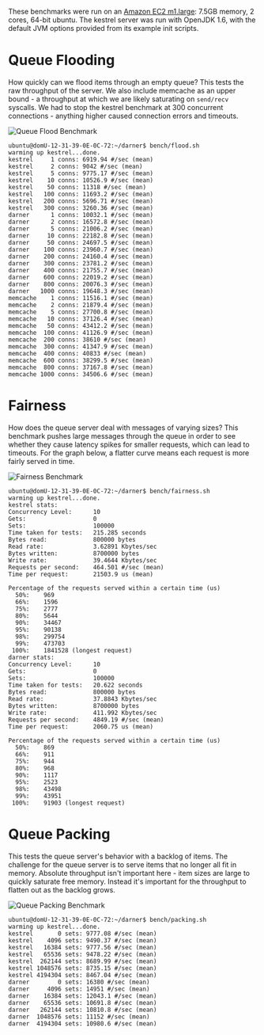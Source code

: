 These benchmarks were run on an [Amazon EC2 m1.large](http://aws.amazon.com/ec2/instance-types/): 7.5GB memory, 2 cores,
64-bit ubuntu. The kestrel server was run with OpenJDK 1.6, with the default JVM options provided from its example init
scripts.

# Queue Flooding

How quickly can we flood items through an empty queue?  This tests the raw throughput of the server.  We also include
memcache as an upper bound - a throughput at which we are likely saturating on `send/recv` syscalls.  We had to stop the
kestrel benchmark at 300 concurrent connections - anything higher caused connection errors and timeouts.

![Queue Flood Benchmark](/wavii/darner/raw/master/docs/images/bench_queue_flood.png)

```
ubuntu@domU-12-31-39-0E-0C-72:~/darner$ bench/flood.sh 
warming up kestrel...done.
kestrel     1 conns: 6919.94 #/sec (mean)
kestrel     2 conns: 9042 #/sec (mean)
kestrel     5 conns: 9775.17 #/sec (mean)
kestrel    10 conns: 10526.9 #/sec (mean)
kestrel    50 conns: 11318 #/sec (mean)
kestrel   100 conns: 11693.2 #/sec (mean)
kestrel   200 conns: 5696.71 #/sec (mean)
kestrel   300 conns: 3260.36 #/sec (mean)
darner      1 conns: 10032.1 #/sec (mean)
darner      2 conns: 16572.8 #/sec (mean)
darner      5 conns: 21006.2 #/sec (mean)
darner     10 conns: 22182.8 #/sec (mean)
darner     50 conns: 24697.5 #/sec (mean)
darner    100 conns: 23960.7 #/sec (mean)
darner    200 conns: 24160.4 #/sec (mean)
darner    300 conns: 23781.2 #/sec (mean)
darner    400 conns: 21755.7 #/sec (mean)
darner    600 conns: 22019.2 #/sec (mean)
darner    800 conns: 20076.3 #/sec (mean)
darner   1000 conns: 19648.3 #/sec (mean)
memcache    1 conns: 11516.1 #/sec (mean)
memcache    2 conns: 21879.4 #/sec (mean)
memcache    5 conns: 27700.8 #/sec (mean)
memcache   10 conns: 37126.4 #/sec (mean)
memcache   50 conns: 43412.2 #/sec (mean)
memcache  100 conns: 41126.9 #/sec (mean)
memcache  200 conns: 38610 #/sec (mean)
memcache  300 conns: 41347.9 #/sec (mean)
memcache  400 conns: 40833 #/sec (mean)
memcache  600 conns: 38299.5 #/sec (mean)
memcache  800 conns: 37167.8 #/sec (mean)
memcache 1000 conns: 34506.6 #/sec (mean)
```

# Fairness

How does the queue server deal with messages of varying sizes?  This benchmark pushes large messages through the queue
in order to see whether they cause latency spikes for smaller requests, which can lead to timeouts.  For the graph
below, a flatter curve means each request is more fairly served in time.

![Fairness Benchmark](/wavii/darner/raw/master/docs/images/bench_fairness.png)

```
ubuntu@domU-12-31-39-0E-0C-72:~/darner$ bench/fairness.sh 
warming up kestrel...done.
kestrel stats:
Concurrency Level:      10
Gets:                   0
Sets:                   100000
Time taken for tests:   215.285 seconds
Bytes read:             800000 bytes
Read rate:              3.62891 Kbytes/sec
Bytes written:          8700000 bytes
Write rate:             39.4644 Kbytes/sec
Requests per second:    464.501 #/sec (mean)
Time per request:       21503.9 us (mean)

Percentage of the requests served within a certain time (us)
  50%:    969
  66%:    1596
  75%:    2777
  80%:    5644
  90%:    34467
  95%:    90138
  98%:    299754
  99%:    473703
 100%:    1841528 (longest request)
darner stats:
Concurrency Level:      10
Gets:                   0
Sets:                   100000
Time taken for tests:   20.622 seconds
Bytes read:             800000 bytes
Read rate:              37.8843 Kbytes/sec
Bytes written:          8700000 bytes
Write rate:             411.992 Kbytes/sec
Requests per second:    4849.19 #/sec (mean)
Time per request:       2060.75 us (mean)

Percentage of the requests served within a certain time (us)
  50%:    869
  66%:    911
  75%:    944
  80%:    968
  90%:    1117
  95%:    2523
  98%:    43498
  99%:    43951
 100%:    91903 (longest request)
 ```

# Queue Packing

This tests the queue server's behavior with a backlog of items.  The challenge for the queue server is to serve items
that no longer all fit in memory.  Absolute throughput isn't important here - item sizes are large to quickly saturate
free memory.  Instead it's important for the throughput to flatten out as the backlog grows.

![Queue Packing Benchmark](/wavii/darner/raw/master/docs/images/bench_queue_packing.png)

```
ubuntu@domU-12-31-39-0E-0C-72:~/darner$ bench/packing.sh 
warming up kestrel...done.
kestrel       0 sets: 9777.08 #/sec (mean)
kestrel    4096 sets: 9490.37 #/sec (mean)
kestrel   16384 sets: 9777.56 #/sec (mean)
kestrel   65536 sets: 9478.22 #/sec (mean)
kestrel  262144 sets: 8689.99 #/sec (mean)
kestrel 1048576 sets: 8735.15 #/sec (mean)
kestrel 4194304 sets: 8467.04 #/sec (mean)
darner        0 sets: 16380 #/sec (mean)
darner     4096 sets: 14951 #/sec (mean)
darner    16384 sets: 12043.1 #/sec (mean)
darner    65536 sets: 10691.8 #/sec (mean)
darner   262144 sets: 10810.8 #/sec (mean)
darner  1048576 sets: 11152 #/sec (mean)
darner  4194304 sets: 10980.6 #/sec (mean)
```
